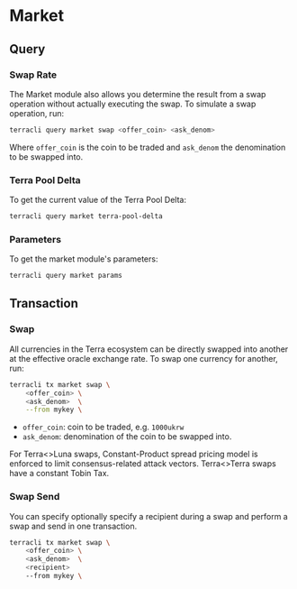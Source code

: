 # Market

## Query

### Swap Rate

The Market module also allows you determine the result from a swap operation without actually executing the swap. To simulate a swap operation, run:

```bash
terracli query market swap <offer_coin> <ask_denom>
```

Where `offer_coin` is the coin to be traded and `ask_denom` the denomination to be swapped into.

### Terra Pool Delta

To get the current value of the Terra Pool Delta:

```sh
terracli query market terra-pool-delta
```

### Parameters

To get the market module's parameters:

```sh
terracli query market params
```

## Transaction

### Swap

All currencies in the Terra ecosystem can be directly swapped into another at the effective oracle exchange rate. To swap one currency for another, run:

```bash
terracli tx market swap \
    <offer_coin> \
    <ask_denom>  \
    --from mykey \
```

- `offer_coin`: coin to be traded, e.g. `1000ukrw`
- `ask_denom`: denomination of the coin to be swapped into.

For Terra<>Luna swaps, Constant-Product spread pricing model is enforced to limit consensus-related attack vectors. Terra<>Terra swaps have a constant Tobin Tax.

### Swap Send

You can specify optionally specify a recipient during a swap and perform a swap and send in one transaction.

```bash
terracli tx market swap \
    <offer_coin> \
    <ask_denom>  \
    <recipient>
    --from mykey \
```
